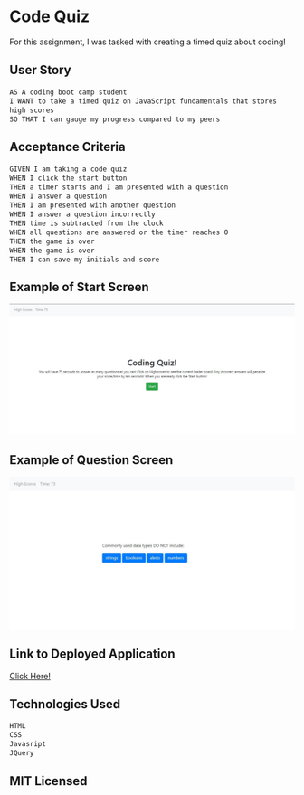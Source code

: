 # Code Quiz
For this assignment, I was tasked with creating a timed quiz about coding!


## User Story

```
AS A coding boot camp student
I WANT to take a timed quiz on JavaScript fundamentals that stores high scores
SO THAT I can gauge my progress compared to my peers
```


## Acceptance Criteria

```
GIVEN I am taking a code quiz
WHEN I click the start button
THEN a timer starts and I am presented with a question
WHEN I answer a question
THEN I am presented with another question
WHEN I answer a question incorrectly
THEN time is subtracted from the clock
WHEN all questions are answered or the timer reaches 0
THEN the game is over
WHEN the game is over
THEN I can save my initials and score
```

## Example of Start Screen

![example startscreen](./images/startscreen.JPG)

## Example of Question Screen

![example startscreen](./images/question_screenshot.JPG)


## Link to Deployed Application
[Click Here!](https://kaileesmith.github.io/Code_Quiz/)

## Technologies Used
```
HTML
CSS
Javasript
JQuery
```
## MIT Licensed